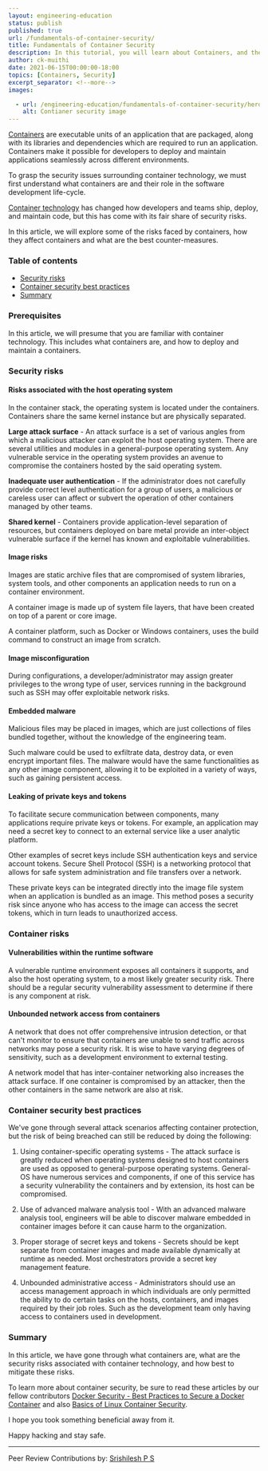 ```yaml
---
layout: engineering-education
status: publish
published: true
url: /fundamentals-of-container-security/
title: Fundamentals of Container Security
description: In this tutorial, you will learn about Containers, and the best practices to follow to make them secure.
author: ck-muithi
date: 2021-06-15T00:00:00-18:00
topics: [Containers, Security]
excerpt_separator: <!--more-->
images:

  - url: /engineering-education/fundamentals-of-container-security/hero.jpg
    alt: Contianer security image
---
```

[Containers](https://www.section.io/modules/edge-containers-as-a-service/) are executable units of an application that are packaged, along with its libraries and dependencies which are required to run an application. Containers make it possible for developers to deploy and maintain applications seamlessly across different environments.
<!--more-->
To grasp the security issues surrounding container technology, we must first understand what containers are and their role in the software development life-cycle.

[Container technology](/engineering-education/topic/containers/) has changed how developers and teams ship, deploy, and maintain code, but this has come with its fair share of security risks.

In this article, we will explore some of the risks faced by containers, how they affect containers and what are the best counter-measures.

### Table of contents
- [Security risks](#security-risks)
- [Container security best practices](#container-security-best-practices)
- [Summary](#summary)

### Prerequisites
In this article, we will presume that you are familiar with container technology. This includes what containers are, and how to deploy and maintain a containers.

### Security risks
#### Risks associated with the host operating system
In the container stack, the operating system is located under the containers. Containers share the same kernel instance but are physically separated.

**Large attack surface** - An attack surface is a set of various angles from which a malicious attacker can exploit the host operating system. There are several utilities and modules in a general-purpose operating system. Any vulnerable service in the operating system provides an avenue to compromise the containers hosted by the said operating system.

**Inadequate user authentication** - If the administrator does not carefully provide correct level authentication for a group of users, a malicious or careless user can affect or subvert the operation of other containers managed by other teams.

**Shared kernel** - Containers provide application-level separation of resources, but containers deployed on bare metal provide an inter-object vulnerable surface if the kernel has known and exploitable vulnerabilities.

#### Image risks
Images are static archive files that are compromised of system libraries, system tools, and other components an application needs to run on a container environment.

A container image is made up of system file layers, that have been created on top of a parent or core image.

A container platform, such as Docker or Windows containers, uses the build command to construct an image from scratch.

#### Image misconfiguration
During configurations, a developer/administrator may assign greater privileges to the wrong type of user, services running in the background such as SSH may offer exploitable network risks.

#### Embedded malware
Malicious files may be placed in images, which are just collections of files bundled together, without the knowledge of the engineering team.

Such malware could be used to exfiltrate data, destroy data, or even encrypt important files. The malware would have the same functionalities as any other image component, allowing it to be exploited in a variety of ways, such as gaining persistent access.

#### Leaking of private keys and tokens
To facilitate secure communication between components, many applications require private keys or tokens. For example, an application may need a secret key to connect to an external service like a user analytic platform.

Other examples of secret keys include SSH authentication keys and service account tokens. Secure Shell Protocol (SSH) is a networking protocol that allows for safe system administration and file transfers over a network.

These private keys can be integrated directly into the image file system when an application is bundled as an image. This method poses a security risk since anyone who has access to the image can access the secret tokens, which in turn leads to unauthorized access.

### Container risks
#### Vulnerabilities within the runtime software
A vulnerable runtime environment exposes all containers it supports, and also the host operating system, to a most likely greater security risk. There should be a regular security vulnerability assessment to determine if there is any component at risk.

#### Unbounded network access from containers
A network that does not offer comprehensive intrusion detection, or that can't monitor to ensure that containers are unable to send traffic across networks may pose a security risk. It is wise to have varying degrees of sensitivity, such as a development environment to external testing.

A network model that has inter-container networking also increases the attack surface. If one container is compromised by an attacker, then the other containers in the same network are also at risk.

### Container security best practices
We've gone through several attack scenarios affecting container protection, but the risk of being breached can still be reduced by doing the following:

1. Using container-specific operating systems - The attack surface is greatly reduced when operating systems designed to host containers are used as opposed to general-purpose operating systems. General-OS have numerous services and components, if one of this service has a security vulnerability the containers and by extension, its host can be compromised.

2. Use of advanced malware analysis tool - With an advanced malware analysis tool, engineers will be able to discover malware embedded in container images before it can cause harm to the organization.

3. Proper storage of secret keys and tokens - Secrets should be kept separate from container images and made available dynamically at runtime as needed. Most orchestrators provide a secret key management feature.

4. Unbounded administrative access - Administrators should use an access management approach in which individuals are only permitted the ability to do certain tasks on the hosts, containers, and images required by their job roles. Such as the development team only having access to containers used in development.

### Summary
In this article, we have gone through what containers are, what are the security risks associated with container technology, and how best to mitigate these risks.

To learn more about container security, be sure to read these articles by our fellow contributors [Docker Security - Best Practices to Secure a Docker Container](/engineering-education/best-practices-to-secure-a-docker-container/) and also [Basics of Linux Container Security](/engineering-education/getting-started-with-linux-container-security/).

I hope you took something beneficial away from it. 

Happy hacking and stay safe.

---
Peer Review Contributions by: [Srishilesh P S](/engineering-education/authors/srishilesh-p-s/)